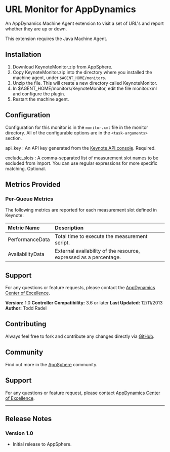 URL Monitor for AppDynamics
===========================

An AppDynamics Machine Agent extension to visit a set of URL's and report whether they are up or down.

This extension requires the Java Machine Agent.

## Installation ##

1. Download KeynoteMonitor.zip from AppSphere.
1. Copy KeynoteMonitor.zip into the directory where you installed the machine agent, under `$AGENT_HOME/monitors`.
1. Unzip the file. This will create a new directory called KeynoteMonitor.
1. In $AGENT_HOME/monitors/KeynoteMonitor, edit the file monitor.xml and configure the plugin.
1. Restart the machine agent.

## Configuration ##

Configuration for this monitor is in the `monitor.xml` file in the monitor directory. All of the configurable options are in the `<task-arguments>` section.

api_key
: An API key generated from the [Keynote API console][]. Required.

exclude_slots
: A comma-separated list of measurement slot names to be excluded from import. You can use regular expressions for more specific matching. Optional.

## Metrics Provided ##

### Per-Queue Metrics

The following metrics are reported for each measurement slot defined in Keynote:

| Metric Name           | Description |
| :-------------------- | :---------- |
| PerformanceData       | Total time to execute the measurement script. |
| AvailabilityData      | External availability of the resource, expressed as a percentage. |

## Support

For any questions or feature requests, please contact the [AppDynamics Center of Excellence][].

**Version:** 1.0
**Controller Compatibility:** 3.6 or later
**Last Updated:** 12/11/2013
**Author:** Todd Radel

## Contributing ##

Always feel free to fork and contribute any changes directly via [GitHub][].

## Community ##

Find out more in the [AppSphere][] community.

## Support ##

For any questions or feature request, please contact [AppDynamics Center of Excellence][].

------------------------------------------------------------------------------

## Release Notes ##

### Version 1.0
- Initial release to AppSphere.


[Keynote API console]: http://api.keynote.com/apiconsole/apikeygen.aspx
[GitHub]: https://github.com/Appdynamics/keynote-monitoring-extension
[AppSphere]: http://appsphere.appdynamics.com/t5/eXchange/F5-Monitoring-Extension/idi-p/2063
[AppDynamics Center of Excellence]: mailto:ace-request@appdynamics.com